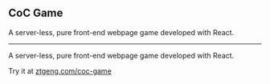 CoC Game
---

A server-less, pure front-end webpage game developed with React.

---

A server-less, pure front-end webpage game developed with React.

Try it at [ztgeng.com/coc-game](https://ztgeng.com/coc-game)